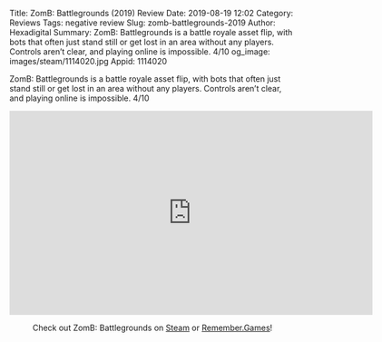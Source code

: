 Title: ZomB: Battlegrounds (2019) Review
Date: 2019-08-19 12:02
Category: Reviews
Tags: negative review
Slug: zomb-battlegrounds-2019
Author: Hexadigital
Summary: ZomB: Battlegrounds is a battle royale asset flip, with bots that often just stand still or get lost in an area without any players. Controls aren’t clear, and playing online is impossible. 4/10
og_image: images/steam/1114020.jpg
Appid: 1114020

ZomB: Battlegrounds is a battle royale asset flip, with bots that often just stand still or get lost in an area without any players. Controls aren’t clear, and playing online is impossible. 4/10

<center><iframe src="https://www.youtube.com/embed/Xrv2iEHaGlw?feature=oembed" allow="accelerometer; autoplay; encrypted-media; gyroscope; picture-in-picture" width="640" height="360" frameborder="0"></iframe>

Check out ZomB: Battlegrounds on [Steam](https://store.steampowered.com/app/1114020/?curator_clanid=34633900) or [Remember.Games](https://remember.games/game/6022/)!</center>
